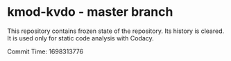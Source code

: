 # kmod-kvdo - master branch

This repository contains frozen state of the repository.
Its history is cleared. It is used only for static code
analysis with Codacy.

Commit Time: 1698313776